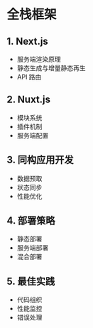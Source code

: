 # 全栈框架

## 1. Next.js
- 服务端渲染原理
- 静态生成与增量静态再生
- API 路由

## 2. Nuxt.js
- 模块系统
- 插件机制
- 服务端配置

## 3. 同构应用开发
- 数据预取
- 状态同步
- 性能优化

## 4. 部署策略
- 静态部署
- 服务端部署
- 混合部署

## 5. 最佳实践
- 代码组织
- 性能监控
- 错误处理

